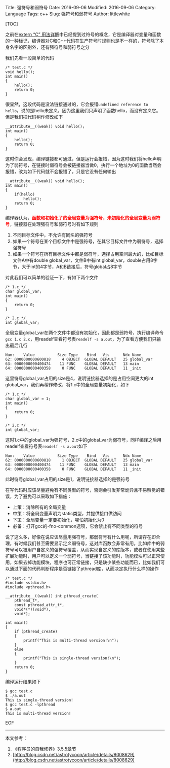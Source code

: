 Title: 强符号和弱符号
Date: 2016-09-06
Modified: 2016-09-06
Category: Language
Tags: c++
Slug: 强符号和弱符号
Author: littlewhite

[TOC]

之前在[extern “C” 用法详解](http://littlewhite.us/archives/240)中已经提到过符号的概念，它是编译器对变量和函数的一种标记，编译器对C和C++代码在生产符号时规则也是不一样的，符号除了本身名字的区别外，还有强符号和弱符号之分

我们先看一段简单的代码

	/* test.c */
	void hello();
	int main()
	{
		hello();
		return 0;
	}
很显然，这段代码是没法链接通过的，它会报错`undefined reference to hello`，说的是hello未定义，因为这里我们只声明了函数hello，而没有定义它。但是我们把代码稍作修改如下

	__attribute__((weak)) void hello();
	int main()
	{
		hello();
		return 0;
	}
这时你会发现，编译链接都可通过，但是运行会报错，因为这时我们将hello声明为了弱符号，在链接时弱符号会被链接器当做0，执行一个地址为0的函数当然会报错，改为如下代码就不会报错了，只是它没有任何输出

	__attribute__((weak)) void hello();
	int main()
	{
		if(hello)
			hello();
		return 0;
	}
编译器认为，<font color="red">**函数和初始化了的全局变量为强符号，未初始化的全局变量为弱符号**</font>，链接器在处理强符号和弱符号时有如下规则

1. 不同目标文件中，不允许有同名的强符号
2. 如果一个符号在某个目标文件中是强符号，在其它目标文件中为弱符号，选择强符号
3. 如果一个符号在所有目标文件中都是弱符号，选择占用空间最大的，比如目标文件A中有double global_var，文件B中有int global_var，double占用8字节，大于int的4字节，A和B链接后，符号global占8字节

对此我们可以简单的验证一下，有如下两个文件

	/* 1.c */
	char global_var;
	int main()
	{
		return 0;
	}
	
	/* 2.c */
	int global_var;
	
全局变量global_var在两个文件中都没有初始化，因此都是弱符号，执行编译命令`gcc 1.c 2.c`，用readelf查看符号表`readelf -s a.out`，为了查看方便我们只输出最后几行
	
	Num:    Value          Size Type    Bind   Vis      Ndx Name
	62: 0000000000600818     4 OBJECT  GLOBAL DEFAULT   25 global_var
	63: 0000000000400474    11 FUNC    GLOBAL DEFAULT   13 main
	64: 0000000000400358     0 FUNC    GLOBAL DEFAULT   11 _init
这里符号global_var占用的size是4，说明链接器选择的是占用空间更大的int global_var，我们再稍作修改，将1.c中的全局变量初始化，如下

	/* 1.c */
	char global_var = 1;
	int main()
	{
		return 0;
	}
	
	/* 2.c */
	int global_var;

这时1.c中的global_var为强符号，2.c中的global_var为弱符号，同样编译之后用readelf查看符号表`readelf -s a.out`如下
	
	Num:    Value          Size Type    Bind   Vis      Ndx Name
	62: 0000000000600818     1 OBJECT  GLOBAL DEFAULT   25 global_var
	63: 0000000000400474    11 FUNC    GLOBAL DEFAULT   13 main
	64: 0000000000400358     0 FUNC    GLOBAL DEFAULT   11 _init

此时符号global_var占用的size是1，说明链接器选择的是强符号

在写代码时应该尽量避免有不同类型的符号，否则会引发非常诡异且不易察觉的错误，为了避免可以采取如下措施：

* 上策：消除所有的全局变量  
* 中策：将全局变量声明为static类型，并提供接口供访问  
* 下策：全局变量一定要初始化，哪怕初始化为0  
* 必备：打开gcc的-fno-common选项，它会禁止有不同类型的符号

说了这么多，好像在说应该尽量用强符号，那弱符号有什么用呢，所谓存在即合理，有时候我们甚至需要显示定义弱符号，这对库函数会非常有用，比如库中的弱符号可以被用户自定义的强符号覆盖，从而实现自定义的库版本，或者在使用某些扩展功能时，用户可以定义一个弱符号，当链接了该功能时，功能模块可以正常使用，如果去掉功能模块，程序也可正常链接，只是缺少某些功能而已，比如我们可以通过下面的代码判断程序是否链接了pthread库，从而决定执行什么样的操作

	/* test.c */
	#include <stdio.h>
	#include <pthread.h>
	
	__attribute__((weak)) int pthread_create( 
		pthread_t*, 
		const pthread_attr_t*, 
		void*(*)(void*), 
		void*);

	int main()
	{
		if (pthread_create)
		{
			printf("This is multi-thread version!\n");
		}
		else
		{
			printf("This is single-thread version!\n");
		}
		return 0;
	}
编译运行结果如下

	$ gcc test.c
	$ ./a.out
	This is single-thread version!
	$ gcc test.c -lpthread
	$ a.out
	This is multi-thread version!
	

EOF

---

本文参考：

1. 《程序员的自我修养》3.5.5章节
2. [http://blog.csdn.net/astrotycoon/article/details/8008629](http://blog.csdn.net/astrotycoon/article/details/8008629)
	

